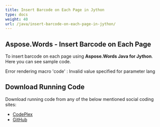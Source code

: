 ```yaml
---
title: Insert Barcode on Each Page in Jython
type: docs
weight: 40
url: /java/insert-barcode-on-each-page-in-jython/
---
```


## **Aspose.Words - Insert Barcode on Each Page**

To insert barcode on each page using **Aspose.Words Java for Jython**. Here you can see sample code.

Error rendering macro 'code' : Invalid value specified for parameter lang

## **Download Running Code**

Download running code from any of the below mentioned social coding sites:

- [CodePlex](https://asposewordsjavajython.codeplex.com/releases/view/619260)
- [GitHub](https://github.com/aspose-words/Aspose.Words-for-Java/releases/tag/Aspose.Words_Java_for_Jython-v1.0.0)
